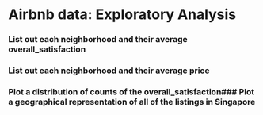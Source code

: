 # Airbnb data: Exploratory Analysis


### List out each neighborhood and their average overall_satisfaction 
### List out each neighborhood and their average price
### Plot a distribution of counts of the overall_satisfaction### Plot a geographical representation of all of the listings in Singapore 
